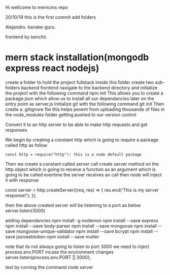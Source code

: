 
Hi wellcome to merncms repo

20/10/19
this is the first commit
add folders


Alejandro.
kanake-guru.

frontend by
kenchir.


# mern stack installation(mongodb express react nodejs)

create a folder to hold the project
     fullstack
Inside this folder create two sub-folders
    backend
    frontend
navigate to the backend directory and initialize the project with the following command
    npm init
This allows you to create a package.json which allow us to install all our dependancies later on 
the entry point as server.js
Initialize git with the following command
    git init
Then create a .gitignore file this helps pevent from uploading thousands of files in the node_modules folder getting pushed to our version control

Convert it to an http server to be able to make http requests and get responses

We begin by creating a constant http which is going to require a package called http as follow

    const http = require("http"): this is a node default package

Then we create a constant called server call create server method on the http object which is going to receive a function as an argument which is going to be called evertime the server receives an call then node will inject it with response

const server = http.createServer((req, res) => {
    res.end('This is my server response!');
});

then the above created server will be listening to a port as below
server.listen(3000)

adding dependancies
   npm install -g nodemon
   npm install --save express
   npm install --save body-parser
   npm install --save mongoose
   npm install --save mongoose-unique-validator
   npm install --save bcrypt
   npm install --save jsonwebtoken
   npm install --save multer
   

note that its not always going to listen to port 3000 we need to inject process.env.PORT incase the environment changes
server.listen(process.env.PORT || 3000);

test by running the command 
   node server